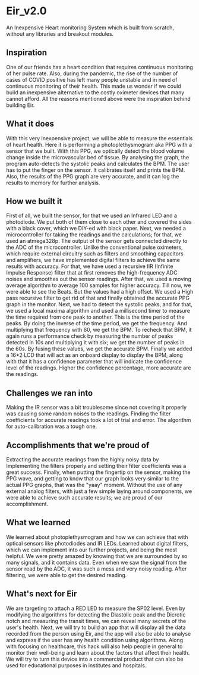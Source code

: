 # Eir_v2.0

An Inexpensive Heart monitoring System which is built from scratch, without any libraries and breakout modules.


## Inspiration
One of our friends has a heart condition that requires continuous monitoring of her pulse rate. Also, during the pandemic, the rise of the number of cases of COVID positive has left many people unstable and in need of continuous monitoring of their health. This made us wonder if we could build an inexpensive alternative to the costly oximeter devices that many cannot afford. All the reasons mentioned above were the inspiration behind building Eir.

## What it does
With this very inexpensive project, we will be able to measure the essentials of heart health. Here it is performing a photoplethysmogram aka PPG with a sensor that we built. With this PPG, we optically detect the blood volume change inside the microvascular bed of tissue. By analysing the graph, the program auto-detects the systolic peaks and calculates the BPM. The user has to put the finger on the sensor. It calibrates itself and prints the BPM. Also, the results of the PPG graph are very accurate, and it can log the results to memory for further analysis. 

## How we built it
First of all, we built the sensor, for that we used an Infrared LED and a photodiode. We put both of them close to each other and covered the sides with a black cover, which we DIY-ed with black paper. Next, we needed a microcontroller for taking the readings and the calculations; for that, we used an atmega328p. The output of the sensor gets connected directly to the ADC of the microcontroller. 
Unlike the conventional pulse oximeters, which require external circuitry such as filters and smoothing capacitors and amplifiers, we have implemented digital filters to achieve the same results with accuracy. For that, we have used a recursive IIR (Infinite Impulse Response) filter that at first removes the high-frequency ADC noises and smoothes out the sensor readings. After that, we used a moving average algorithm to average 100 samples for higher accuracy. 
Till now, we were able to see the Beats. But the values had a high offset. We used a High pass recursive filter to get rid of that and finally obtained the accurate PPG graph in the monitor. 
Next, we had to detect the systolic peaks, and for that, we used a local maxima algorithm and used a millisecond timer to measure the time required from one peak to another. This is the time period of the peaks. By doing the inverse of the time period, we get the frequency. And multiplying that frequency with 60, we get the BPM. To recheck that BPM, it again runs a performance check by measuring the number of peaks detected in 10s and multiplying it with six; we get the number of peaks in the 60s. By fusing these values, we get the accurate BPM.
Finally we added a 16*2 LCD that will act as an onboard display to display the BPM, along with that it has a confidence parameter that will indicate the confidence level of the readings. Higher the confidence percentage, more accurate are the readings.

## Challenges we ran into
Making the IR sensor was a bit troublesome since not covering it properly was causing some random noises to the readings. Finding the filter coefficients for accurate readings took a lot of trial and error. The algorithm for auto-calibration was a tough one.

## Accomplishments that we're proud of
Extracting the accurate readings from the highly noisy data by Implementing the filters properly and setting their filter coefficients was a great success. Finally, when putting the fingertip on the sensor, making the PPG wave, and getting to know that our graph looks very similar to the actual PPG graphs, that was the "yaay" moment. Without the use of any external analog filters, with just a few simple laying around components, we were able to achieve such accurate results; we are proud of our accomplishment.

## What we learned
We learned about photoplethysmogram and how we can achieve that with optical sensors like photodiodes and IR LEDs. Learned about digital filters, which we can implement into our further projects, and being the most helpful. We were pretty amazed by knowing that we are surrounded by so many signals, and it contains data. Even when we saw the signal from the sensor read by the ADC, it was such a mess and very noisy reading. After filtering, we were able to get the desired reading. 

## What's next for Eir
We are targeting to attach a RED LED to measure the SP02 level. Even by modifying the algorithms for detecting the Diastolic peak and the Dicrotic notch and measuring the transit times, we can reveal many secrets of the user's health. Next, we will try to build an app that will display all the data recorded from the person using Eir, and the app will also be able to analyse and express if the user has any health condition using algorithms. Along with focusing on healthcare, this hack will also help people in general to monitor their well-being and learn about the factors that affect their health. We will try to turn this device into a commercial product that can also be used for educational purposes in institutes and hospitals. 
